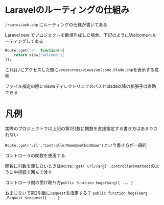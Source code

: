 # Laravelのルーティングの仕組み

`/routes/web.php` にルーティングの仕様が書いてある

Laravel new でプロジェクトを新規作成した場合、下記のようにWelcomeへルーティングしてある

```php
Route::get('/', function(){
    return view('welcome');
});
```

これは`/`にアクセスした際に`/resources/views/welcome.blade.php`を表示する意味

ファイル指定の際にviewsディレクトリまでのパスとblade以降の拡張子は省略できる

# 凡例

実際のプロジェクトでは上記の第2引数に関数を直接指定する書き方はあまりされない

`Route::get('url','ControllerName@methodName')`という書き方が一般的

コントローラの関数を使用する

関数に引数を渡したいときは`Route::get('url/{arg}',controller@method)`のように中括弧で囲んで渡す

コントローラ側の受け取り方`public function hoge($arg){ ... }`

おまじないで第2引数に`Request`を指定する？ `public function hoge($arg ,Request $request){ ... }`
